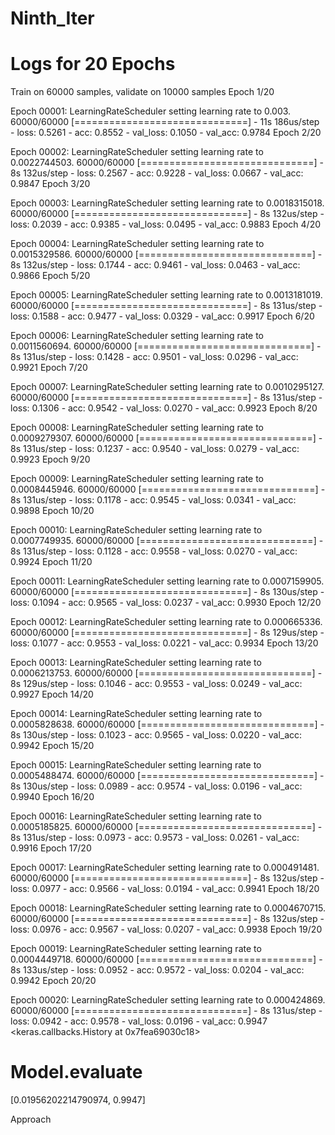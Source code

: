# Ninth_Iter

# Logs for 20 Epochs
Train on 60000 samples, validate on 10000 samples
Epoch 1/20

Epoch 00001: LearningRateScheduler setting learning rate to 0.003.
60000/60000 [==============================] - 11s 186us/step - loss: 0.5261 - acc: 0.8552 - val_loss: 0.1050 - val_acc: 0.9784
Epoch 2/20

Epoch 00002: LearningRateScheduler setting learning rate to 0.0022744503.
60000/60000 [==============================] - 8s 132us/step - loss: 0.2567 - acc: 0.9228 - val_loss: 0.0667 - val_acc: 0.9847
Epoch 3/20

Epoch 00003: LearningRateScheduler setting learning rate to 0.0018315018.
60000/60000 [==============================] - 8s 132us/step - loss: 0.2039 - acc: 0.9385 - val_loss: 0.0495 - val_acc: 0.9883
Epoch 4/20

Epoch 00004: LearningRateScheduler setting learning rate to 0.0015329586.
60000/60000 [==============================] - 8s 132us/step - loss: 0.1744 - acc: 0.9461 - val_loss: 0.0463 - val_acc: 0.9866
Epoch 5/20

Epoch 00005: LearningRateScheduler setting learning rate to 0.0013181019.
60000/60000 [==============================] - 8s 131us/step - loss: 0.1588 - acc: 0.9477 - val_loss: 0.0329 - val_acc: 0.9917
Epoch 6/20

Epoch 00006: LearningRateScheduler setting learning rate to 0.0011560694.
60000/60000 [==============================] - 8s 131us/step - loss: 0.1428 - acc: 0.9501 - val_loss: 0.0296 - val_acc: 0.9921
Epoch 7/20

Epoch 00007: LearningRateScheduler setting learning rate to 0.0010295127.
60000/60000 [==============================] - 8s 131us/step - loss: 0.1306 - acc: 0.9542 - val_loss: 0.0270 - val_acc: 0.9923
Epoch 8/20

Epoch 00008: LearningRateScheduler setting learning rate to 0.0009279307.
60000/60000 [==============================] - 8s 131us/step - loss: 0.1237 - acc: 0.9540 - val_loss: 0.0279 - val_acc: 0.9923
Epoch 9/20

Epoch 00009: LearningRateScheduler setting learning rate to 0.0008445946.
60000/60000 [==============================] - 8s 131us/step - loss: 0.1178 - acc: 0.9545 - val_loss: 0.0341 - val_acc: 0.9898
Epoch 10/20

Epoch 00010: LearningRateScheduler setting learning rate to 0.0007749935.
60000/60000 [==============================] - 8s 131us/step - loss: 0.1128 - acc: 0.9558 - val_loss: 0.0270 - val_acc: 0.9924
Epoch 11/20

Epoch 00011: LearningRateScheduler setting learning rate to 0.0007159905.
60000/60000 [==============================] - 8s 130us/step - loss: 0.1094 - acc: 0.9565 - val_loss: 0.0237 - val_acc: 0.9930
Epoch 12/20

Epoch 00012: LearningRateScheduler setting learning rate to 0.000665336.
60000/60000 [==============================] - 8s 129us/step - loss: 0.1077 - acc: 0.9553 - val_loss: 0.0221 - val_acc: 0.9934
Epoch 13/20

Epoch 00013: LearningRateScheduler setting learning rate to 0.0006213753.
60000/60000 [==============================] - 8s 129us/step - loss: 0.1046 - acc: 0.9553 - val_loss: 0.0249 - val_acc: 0.9927
Epoch 14/20

Epoch 00014: LearningRateScheduler setting learning rate to 0.0005828638.
60000/60000 [==============================] - 8s 130us/step - loss: 0.1023 - acc: 0.9565 - val_loss: 0.0220 - val_acc: 0.9942
Epoch 15/20

Epoch 00015: LearningRateScheduler setting learning rate to 0.0005488474.
60000/60000 [==============================] - 8s 130us/step - loss: 0.0989 - acc: 0.9574 - val_loss: 0.0196 - val_acc: 0.9940
Epoch 16/20

Epoch 00016: LearningRateScheduler setting learning rate to 0.0005185825.
60000/60000 [==============================] - 8s 131us/step - loss: 0.0973 - acc: 0.9573 - val_loss: 0.0261 - val_acc: 0.9916
Epoch 17/20

Epoch 00017: LearningRateScheduler setting learning rate to 0.000491481.
60000/60000 [==============================] - 8s 132us/step - loss: 0.0977 - acc: 0.9566 - val_loss: 0.0194 - val_acc: 0.9941
Epoch 18/20

Epoch 00018: LearningRateScheduler setting learning rate to 0.0004670715.
60000/60000 [==============================] - 8s 132us/step - loss: 0.0976 - acc: 0.9567 - val_loss: 0.0207 - val_acc: 0.9938
Epoch 19/20

Epoch 00019: LearningRateScheduler setting learning rate to 0.0004449718.
60000/60000 [==============================] - 8s 133us/step - loss: 0.0952 - acc: 0.9572 - val_loss: 0.0204 - val_acc: 0.9942
Epoch 20/20

Epoch 00020: LearningRateScheduler setting learning rate to 0.000424869.
60000/60000 [==============================] - 8s 131us/step - loss: 0.0942 - acc: 0.9578 - val_loss: 0.0196 - val_acc: 0.9947
<keras.callbacks.History at 0x7fea69030c18>

# Model.evaluate

[0.01956202214790974, 0.9947]

Approach
